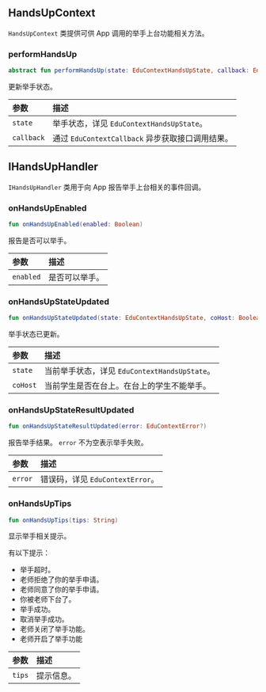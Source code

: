 ## HandsUpContext

`HandsUpContext` 类提供可供 App 调用的举手上台功能相关方法。

### performHandsUp

```kotlin
abstract fun performHandsUp(state: EduContextHandsUpState, callback: EduContextCallback<Boolean>? = null)
```

更新举手状态。

| 参数       | 描述                                             |
| :--------- | :----------------------------------------------- |
| `state`    | 举手状态，详见 `EduContextHandsUpState`。        |
| `callback` | 通过 `EduContextCallback` 异步获取接口调用结果。 |

## IHandsUpHandler

`IHandsUpHandler` 类用于向 App 报告举手上台相关的事件回调。

### onHandsUpEnabled

```kotlin
fun onHandsUpEnabled(enabled: Boolean)
```

报告是否可以举手。

| 参数      | 描述           |
| :-------- | :------------- |
| `enabled` | 是否可以举手。 |

### onHandsUpStateUpdated

```kotlin
fun onHandsUpStateUpdated(state: EduContextHandsUpState, coHost: Boolean)
```

举手状态已更新。

| 参数     | 描述                                          |
| :------- | :-------------------------------------------- |
| `state`  | 当前举手状态，详见 `EduContextHandsUpState`。 |
| `coHost` | 当前学生是否在台上。在台上的学生不能举手。    |

### onHandsUpStateResultUpdated

```kotlin
fun onHandsUpStateResultUpdated(error: EduContextError?)
```

报告举手结果。 `error` 不为空表示举手失败。

| 参数    | 描述                             |
| :------ | :------------------------------- |
| `error` | 错误码，详见 `EduContextError`。 |

### onHandsUpTips

```kotlin
fun onHandsUpTips(tips: String)
```

显示举手相关提示。

有以下提示：

- 举手超时。
- 老师拒绝了你的举手申请。
- 老师同意了你的举手申请。
- 你被老师下台了。
- 举手成功。
- 取消举手成功。
- 老师关闭了举手功能。
- 老师开启了举手功能

| 参数   | 描述       |
| :----- | :--------- |
| `tips` | 提示信息。 |

